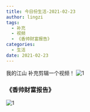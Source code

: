 ```yaml
---
title: 今日份生活-2021-02-23
author: lingzi
tags:
  - 补充
  - 视频
  - 《香帅财富报告》
categories:
  - 生活
date: 2021-02-23
---
```


我的江山 补充剪辑一个视频！
![1](./1.png)

### 《香帅财富报告》

![1](./2.jpg)
